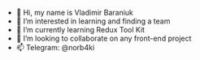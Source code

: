 - 👋 Hi, my name is Vladimir Baraniuk
- 👀 I’m interested in learning and finding a team
- 🌱 I’m currently learning Redux Tool Kit
- 💞️ I’m looking to collaborate on any front-end project
- 📫 Telegram: @norb4ki

<!---
norb4ki/norb4ki is a ✨ special ✨ repository because its `README.md` (this file) appears on your GitHub profile.
You can click the Preview link to take a look at your changes.
--->
